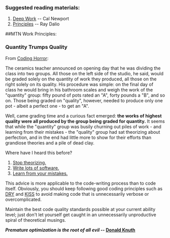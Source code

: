 ### Suggested reading materials:

1. [Deep Work](https://www.amazon.com/Deep-Work-Focused-Success-Distracted/dp/1455586692) -- Cal Newport
2. [Principles](https://www.amazon.com/Principles-Life-Work-Ray-Dalio/dp/1501124021) -- Ray Dalio

##MTN Work Principles:

### Quantity Trumps Quality

From [Coding Horror](https://blog.codinghorror.com/quantity-always-trumps-quality/):

>
The ceramics teacher announced on opening day that he was dividing the class into two groups. All those on the left side of the studio, he said, would be graded solely on the quantity of work they produced, all those on the right solely on its quality. His procedure was simple: on the final day of class he would bring in his bathroom scales and weigh the work of the "quantity" group: fifty pound of pots rated an "A", forty pounds a "B", and so on. Those being graded on "quality", however, needed to produce only one pot - albeit a perfect one - to get an "A".
>
Well, came grading time and a curious fact emerged: __the works of highest quality were all produced by the group being graded for quantity.__ It seems that while the "quantity" group was busily churning out piles of work - and learning from their mistakes - the "quality" group had sat theorizing about perfection, and in the end had little more to show for their efforts than grandiose theories and a pile of dead clay.


Where have I heard this before?

1. [Stop theorizing.](https://blog.codinghorror.com/it-came-from-planet-architecture/)
2. [Write lots of software.](https://blog.codinghorror.com/when-understanding-means-rewriting/)
3. [Learn from your mistakes.](https://blog.codinghorror.com/success-through-failure/)

This advice is more applicable to the code-writing process than to code itself. Obviously, you should keep following good coding principles such as [DRY](https://en.wikipedia.org/wiki/Don%27t_repeat_yourself) and [KISS](https://en.wikipedia.org/wiki/KISS_principle) to avoid making code that is unnecessarily verbose or overcomplicated. 

Maintain the best code quality standards possible at your current ability level; just don't let yourself get caught in an unnecessarily unproductive spiral of theoretical musings. 

**_Premature optimization is the root of all evil_ -- [Donald Knuth](https://en.wikiquote.org/wiki/Donald_Knuth)**


